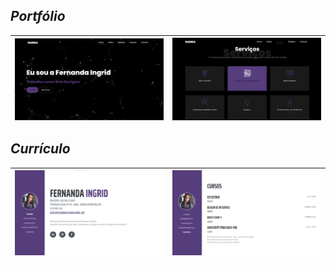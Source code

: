 ## *Portfólio*
|<img  align="left"  width="450px" src="https://github.com/developer-fernanda/developer-fernanda.github.io/blob/master/website/1.png"/> | <img  align="left"  width="450px" src="https://github.com/developer-fernanda/developer-fernanda.github.io/blob/master/website/2.png"/> |
|--|--|
## *Currículo*
|<img  align="left"  width="450px" src="https://github.com/developer-fernanda/developer-fernanda.github.io/blob/master/curriculo/1.png"/> | <img  align="left"  width="450px" src="https://github.com/developer-fernanda/developer-fernanda.github.io/blob/master/curriculo/2.png"/> |
|--|--|
